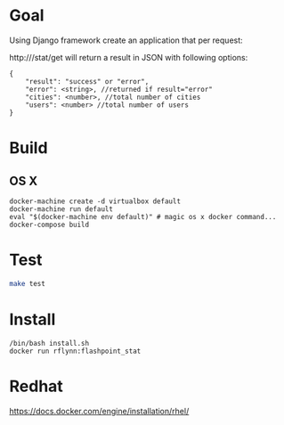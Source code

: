 
# Goal

Using Django framework create an application that per request:

http://<server>/stat/get will return a result in JSON with following options:

```
{
    "result": "success" or "error",
    "error": <string>, //returned if result="error"
    "cities": <number>, //total number of cities
    "users": <number> //total number of users
}
```

# Build

## OS X

```
docker-machine create -d virtualbox default
docker-machine run default
eval "$(docker-machine env default)" # magic os x docker command...
docker-compose build
```

# Test
```sh
make test
```

# Install
```
/bin/bash install.sh
docker run rflynn:flashpoint_stat
```

# Redhat

https://docs.docker.com/engine/installation/rhel/

